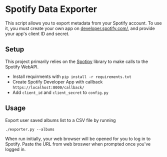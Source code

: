 # Spotify Data Exporter

This script allows you to export metadata from your Spotify account. To use it, you must create your own app on [developer.spotify.com/](https://developer.spotify.com), and provide your app's client ID and secret.

## Setup

This project primarily relies on the [Spotipy](spotipy.readthedocs.io) library to make calls to the Spotify WebAPI. 
- Install requirments with `pip install -r requirements.txt`
- Create Spotify Developer App with callback `https://localhost:8000/callback/`
- Add `client_id` and `client_secret` to `config.py`

## Usage

Export user saved albums list to a CSV file by running
```
./exporter.py --albums
```
When run initially, your web browser will be opened for you to log in to Spotify. Paste the URL from web broswer when prompted once you've logged in.
